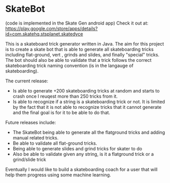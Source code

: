 # SkateBot 
(code is implemented in the Skate Gen android app)
Check it out at: https://play.google.com/store/apps/details?id=com.skatehq.stsplanet.skatedyce

This is a skateboard trick generator written in Java.
The aim for this project is to create a skate bot that is able to generate all skateboarding tricks including flat-ground, vert , grinds and slides, and finally "special" tricks. The bot should also be able to validate that a trick follows the correct skateboarding trick naming convention (is in the langauge of skateboarding).

The current release:

- Is able to generate +200 skateboarding tricks at random and starts to crash once I reuqest more than 250 tricks from it.
- Is able to recognize if a string is a skateboarding trick or not. It is limited by the fact that it is not able to recognize tricks that it cannot generate and the final goal is for it to be able to do that.

Future releases include:

- The SkateBot being able to generate all the flatground tricks and adding manual related tricks.
- Be able to validate all flat-ground tricks.
- Being able to generate slides and grind tricks for skater to do
- Also be able to validate given any string, is it a flatground trick or a grind/slide trick


Eventually I would like to build a skateboarding coach for a user that will help them progress using some machine learning.

